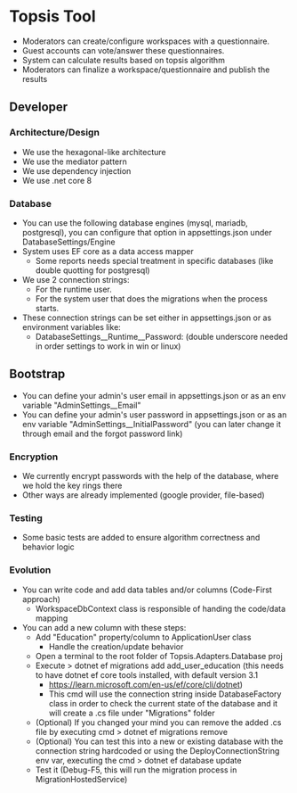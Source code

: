 # Topsis Tool
- Moderators can create/configure workspaces with a questionnaire.
- Guest accounts can vote/answer these questionnaires.
- System can calculate results based on topsis algorithm
- Moderators can finalize a workspace/questionnaire and publish the results

## Developer
### Architecture/Design
- We use the hexagonal-like architecture
- We use the mediator pattern
- We use dependency injection
- We use .net core 8

### Database
- You can use the following database engines (mysql, mariadb, postgresql), you can configure that option in appsettings.json under DatabaseSettings/Engine
- System uses EF core as a data access mapper
  - Some reports needs special treatment in specific databases (like double quotting for postgresql)
- We use 2 connection strings:
  - For the runtime user.
  - For the system user that does the migrations when the process starts.
- These connection strings can be set either in appsettings.json or as environment variables like:
  - DatabaseSettings__Runtime__Password:<mypassword> (double underscore needed in order settings to work in win or linux)

## Bootstrap
- You can define your admin's user email in appsettings.json or as an env variable "AdminSettings__Email"
- You can define your admin's user password in appsettings.json or as an env variable "AdminSettings__InitialPassword" (you can later change it through email and the forgot password link)

### Encryption
- We currently encrypt passwords with the help of the database, where we hold the key rings there
- Other ways are already implemented (google provider, file-based)

### Testing
- Some basic tests are added to ensure algorithm correctness and behavior logic

### Evolution
- You can write code and add data tables and/or columns (Code-First approach)
	- WorkspaceDbContext class is responsible of handing the code/data mapping
- You can add a new column with these steps:
	- Add "Education" property/column to ApplicationUser class
		- Handle the creation/update behavior
	- Open a terminal to the root folder of Topsis.Adapters.Database proj
	- Execute > dotnet ef migrations add add_user_education (this needs to have dotnet ef core tools installed, with default version 3.1 
		- https://learn.microsoft.com/en-us/ef/core/cli/dotnet)
		- This cmd will use the connection string inside DatabaseFactory class in order to check the current state of the database and
		  it will create a .cs file under "Migrations" folder
	- (Optional) If you changed your mind you can remove the added .cs file by executing cmd > dotnet ef migrations remove
	- (Optional) You can test this into a new or existing database with the connection string hardcoded or using the DeployConnectionString env var, 
		executing the cmd > dotnet ef database update
	- Test it (Debug-F5, this will run the migration process in MigrationHostedService)

